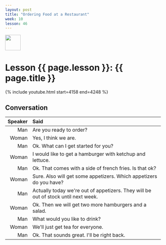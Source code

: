 ```yaml
---
layout: post
title: "Ordering Food at a Restaurant"
week: 10
lesson: 46
---
```


<a href="/"><img src="/assets/logo.svg" width="50"></a>

# Lesson {{ page.lesson }}: {{ page.title }}

{% include youtube.html start=4158 end=4248 %}

## Conversation

Speaker | Said
---: | :---
Man | Are you ready to order?
Woman | Yes, I think we are.
Man | Ok. What can I get started for you?
Woman | I would like to get a hamburger with ketchup and lettuce.
Man | Ok. That comes with a side of french fries. Is that ok?
Woman | Sure. Also will get some appetizers. Which appetizers do you have?
Man | Actually today we're out of appetizers. They will be out of stock until next week.
Woman | Ok. Then we will get two more hamburgers and a salad.
Man | What would you like to drink?
Woman | We'll just get tea for everyone.
Man | Ok. That sounds great. I'll be right back.
